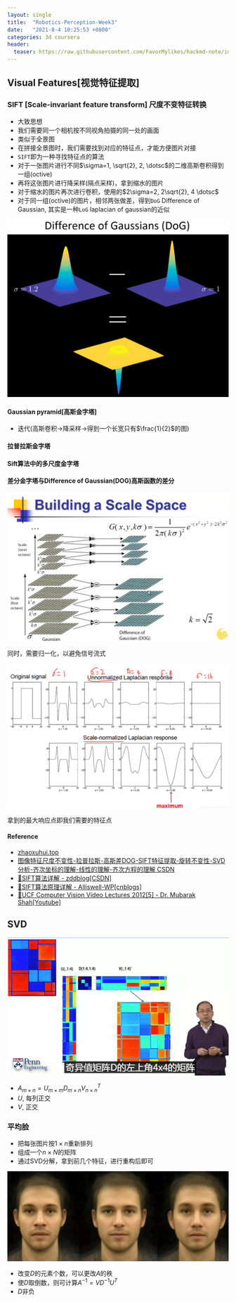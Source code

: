 ```yaml
---
layout: single
title:  "Robotics-Perception-Week3"
date:   "2021-8-4 10:25:53 +0800"
categories: 3d coursera
header:
  teaser: https://raw.githubusercontent.com/FavorMylikes/hackmd-note/img/img20210804142207.png
---
```


## Visual Features[视觉特征提取]

### SIFT [Scale-invariant feature transform] 尺度不变特征转换

- 大致思想
- 我们需要同一个相机按不同视角拍摄的同一处的画面
- 类似于全景图
- 在拼接全景图时，我们需要找到对应的特征点，才能方便图片对接
- `SIFT`即为一种寻找特征点的算法
- 对于一张图片进行不同$\sigma=1, \sqrt{2}, 2, \dotsc$的二维高斯卷积得到一组(octive)
- 再将这张图片进行降采样(隔点采样)，拿到缩水的图片
- 对于缩水的图片再次进行卷积，使用的$2\sigma=2, 2\sqrt{2}, 4 \dotsc$
- 对于同一组(octive)的图片，相邻两张做差，得到`DoG` Difference of Gaussian, 其实是一种`LoG` laplacian of gaussian的近似

<img src="https://raw.githubusercontent.com/FavorMylikes/hackmd-note/img/img20210804152043.png" alt="20210804152043">

#### Gaussian pyramid[高斯金字塔]

- 迭代(高斯卷积->降采样->得到一个长宽只有$\frac{1}{2}$的图)

#### 拉普拉斯金字塔

#### Sift算法中的多尺度金字塔

#### 差分金字塔与Difference of Gaussian(DOG)高斯函数的差分

<img src="https://raw.githubusercontent.com/FavorMylikes/hackmd-note/img/img20210804151129.png" alt="20210804151129">

同时，需要归一化，以避免信号流式

<img src="https://raw.githubusercontent.com/FavorMylikes/hackmd-note/img/img20210804152921.png" alt="20210804152921">

拿到的最大响应点即我们需要的特征点

#### Reference

- [zhaoxuhui.top](http://zhaoxuhui.top/blog/2019/11/12/robotics-perception-assignment-3.html#1visual-features)
- [图像特征尺度不变性-拉普拉斯-高斯差DOG-SIFT特征提取-旋转不变性-SVD分析-齐次坐标的理解-线性的理解-齐次方程的理解 CSDN](https://blog.csdn.net/djfjkj52/article/details/104694488)
- [🤙SIFT算法详解 - zddblog[CSDN]](https://blog.csdn.net/zddblog/article/details/7521424)
- [🤙SIFT算法原理详解 - Alliswell-WP[cnblogs]](https://www.cnblogs.com/Alliswell-WP/p/SIFT.html)
- [🤙UCF Computer Vision Video Lectures 2012[5] -  Dr. Mubarak Shah[Youtube]](https://www.youtube.com/watch?v=NPcMS49V5hg)

## SVD

<img src="https://raw.githubusercontent.com/FavorMylikes/hackmd-note/img/img20210805002318.png" alt="20210805002318">

- $A_{m\times n}=U_{m\times m}D_{m\times n}V_{n\times n}^T$
- $U$, 每列正交
- $V$, 正交

### 平均脸

- 把每张图片按$1\times n$重新排列
- 组成一个$n\times N$的矩阵
- 通过SVD分解，拿到前几个特征，进行重构后即可

<img src="https://raw.githubusercontent.com/FavorMylikes/hackmd-note/img/img20210805003209.png" alt="20210805003209">

- 改变$D$的元素个数，可以更改$A$的秩
- 使$D$取倒数，则可计算$A^{-1}=VD^{-1}U^T$
- $D$非负
